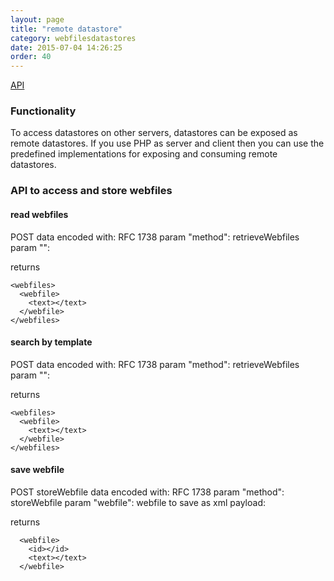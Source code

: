 ```yaml
---
layout: page
title: "remote datastore"
category: webfilesdatastores
date: 2015-07-04 14:26:25
order: 40
---
```


[API](http://sebastianmonzel.github.io/webfiles-framework-php-api/class-webfilesframework.core.datastore.types.remote.MRemoteDatastore.html)

### Functionality

To access datastores on other servers, datastores can be exposed as remote datastores. If you use PHP as server and client then you can use the predefined implementations for exposing and consuming remote datastores.

### API to access and store webfiles

#### read webfiles
POST
data encoded with: RFC 1738
param "method": retrieveWebfiles
param "": 


returns
````
<webfiles>
  <webfile>
    <text></text>
  </webfile>
</webfiles>
````

#### search by template
POST
data encoded with: RFC 1738
param "method": retrieveWebfiles
param "": 


returns
````
<webfiles>
  <webfile>
    <text></text>
  </webfile>
</webfiles>
````

#### save webfile
POST
storeWebfile
data encoded with: RFC 1738
param "method": storeWebfile
param "webfile": webfile to save as xml
payload:


returns
````
  <webfile>
    <id></id>
    <text></text>
  </webfile>
````
